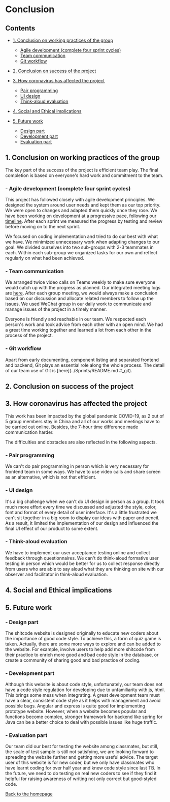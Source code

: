 # Conclusion

## Contents

* [1. Conclusion on working practices of the group](#_1)
    * [Agile development (complete four sprint cycles)](#_1.1)
    * [Team communication](#_1.2)
    * [Git workflow](#_1.3)

* [2. Conclusion on success of the project](#_2)

* [3. How coronavirus has affected the project](#_3)
    * [Pair programming](#_3.1)
    * [UI design](#_3.2)
    * [Think-aloud evaluation](#_3.3)
    
* [4. Social and Ethical implications](#_4)

* [5. Future work](#_5)
    * [Design part](#_5.1)
    * [Development part](#_5.2)
    * [Evaluation part](#_5.3)
    
<a name="_1"></a>
## 1. Conclusion on working practices of the group

The key part of the success of the project is efficient team play. The final completion is based on everyone's hard work and commitment to the team.

<a name="_1.1"></a>
### - Agile development (complete four sprint cycles)
This project has followed closely with agile development principles. We designed the system around user needs and kept them as our top priority. We were open to changes and adapted them quickly once they rose. We have been working on development at a progressive pace, following our [timeline](../Sprints/timeline_chart.png). After each sprint we measured the progress by testing and review before moving on to the next sprint. 

We focused on coding implementation and tried to do our best with what we have. We minimized unnecessary work when adapting changes to our goal. We divided ourselves into two sub-groups with 2-3 teammates in each. Within each sub-group we organized tasks for our own and reflect regularly on what had been achieved.

<a name="_1.2"></a>
### - Team communication
We arranged twice video calls on Teams weekly to make sure everyone would catch up with the progress as planned. Our integrated meeting logs are [here](../Sprints/meeting_log/README.md). After each group meeting, we would always make a conclusion based on our discussion and allocate related members to follow up the issues. We used WeChat group in our daily work to communicate and manage issues of the project in a timely manner.

Everyone is friendly and reachable in our team. We respected each person's work and took advice from each other with an open mind. We had a great time working together and learned a lot from each other in the process of the project. 

<a name="_1.3"></a>
### - Git workflow
Apart from early documenting, component listing and separated frontend and backend, Git plays an essential role along the whole process. The detail of our team use of Git is [here](../Sprints/README.md #_git).


<a name="_2"></a>
## 2. Conclusion on success of the project

<a name="_3"></a>
## 3. How coronavirus has affected the project

This work has been impacted by the global pandemic COVID-19, as 2 out of 5 group members stay in China and all of our works and meetings have to be carried out online. Besides, the 7-hour time difference made communication harder. 

The difficulties and obstacles are also reflected in the following aspects.

<a name="_3.1"></a>
### - Pair programming
We can't do pair programming in person which is very necessary for frontend team in some ways. We have to use video calls and share screen as an alternative, which is not that efficient.

<a name="_3.2"></a>
### - UI design
It's a big challenge when we can't do UI design in person as a group. It took much more effort every time we discussed and adjusted the style, color, font and format of every detail of user interface. It's a little frustrated we can't sit together in a big room to display our ideas with paper and pencil. As a result, it limited the implementation of our design and influenced the final UI effect of our product to some extent.

<a name="_3.3"></a>
### - Think-aloud evaluation
We have to implement our user acceptance testing online and collect feedback through questionnaires. We can't do think-aloud formative user testing in person which would be better for us to collect response directly from users who are able to say aloud what they are thinking on site with our observer and facilitator in think-aloud evaluation.

<a name="_4"></a>
## 4. Social and Ethical implications




<a name="_5"></a>
## 5. Future work

<a name="_5.1"></a>
### - Design part
The shitcode website is designed originally to educate new coders about the importance of good code style. To achieve this, a form of quiz game is taken. Actually, there are some more ways to explore and can be added to the website. For example, involve users to help add more shitcode from their practice to enrich more good and bad code style in the database, or create a community of sharing good and bad practice of coding.

<a name="_5.2"></a>
### - Development part
Although this website is about code style, unfortunately, our team does not have a code style regulation for developing due to unfamiliarity with js, html. This brings some mess when integrating. A great development team must have a clear, consistent code style as it helps with management and avoid possible bugs.
Angular and express is quite good for implementing prototype website. However, when a website becomes popular and functions become complex, stronger framework for backend like spring for Java can be a better choice to deal with possible issues like huge traffic.

<a name="_5.3"></a>
### - Evaluation part
Our team did our best for testing the website among classmates, but still, the scale of test sample is still not satisfying, we are looking forward to spreading the website further and getting more useful advice.
The target user of this website is for new coder, but we only have classmates who have learnt coding for over half year and knew code style since last TB. In the future, we need to do testing on real new coders to see if they find it helpful for raising awareness of writing not only correct but good-styled code.


[Back to the homepage](../../README.md)
